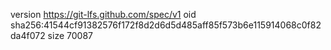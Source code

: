version https://git-lfs.github.com/spec/v1
oid sha256:41544cf91382576f172f8d2d6d5d485aff85f573b6e115914068c0f82da4f072
size 70087
